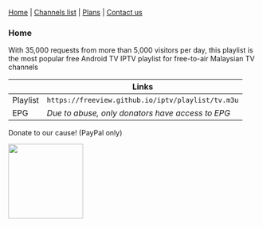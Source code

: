 [Home](https://freeview.github.io/iptv) | [Channels list](https://freeview.github.io/iptv/channels.html) | [Plans](https://trello.com/b/Tvem1YJd/malaysia-freeview-iptv) | [Contact us](https://freeview.github.io/iptv/contact.html)

### Home

With 35,000 requests from more than 5,000 visitors per day, this playlist is the most popular free Android TV IPTV playlist for free-to-air Malaysian TV channels

| |Links|
|-|-|
|Playlist|`https://freeview.github.io/iptv/playlist/tv.m3u`|
|EPG|*Due to abuse, only donators have access to EPG*|

Donate to our cause! (PayPal only) 

[<img src="https://freeview.github.io/logos/misc/ggf.png" width="150">](https://gogetfunding.com/freeview)
